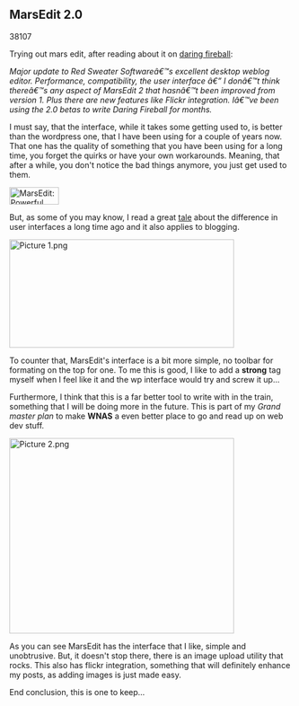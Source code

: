 <article><h2>MarsEdit 2.0</h2><time><span class="day">3</span><span class="month">8</span><span class="year">107</span></time><p>Trying out mars edit, after reading about it on <a href="http://daringfireball.net/">daring fireball</a>:</p><cite>Major update to Red Sweater Softwareâ€™s excellent desktop weblog editor. Performance, compatibility, the user interface â€” I donâ€™t think thereâ€™s any aspect of MarsEdit 2 that hasnâ€™t been improved from version 1. Plus there are new features like Flickr integration. Iâ€™ve been using the 2.0 betas to write Daring Fireball for months.</cite><p>I must say, that the interface, while it takes some getting used to, is better than the wordpress one, that I have been using for a couple of years now. That one has the quality of something that you have been using for a long time, you forget the quirks or have your own workarounds. Meaning, that after a while, you don't notice the bad things anymore, you just get used to them.</p><a href="http://www.red-sweater.com/marsedit/" title="Easy weblog editing."><img src="http://www.red-sweater.com/images/MarsEditBadge.gif" height="31" width="88" alt="MarsEdit: Powerful Blog Authoring Made Simple." border="0" /></a><!--more--><p>But, as some of you may know, I read a great <a href="http://www.wnas.nl/2005/02/16/death-of-a-thousand-stings/">tale</a> about the difference in user interfaces a long time ago and it also applies to blogging.</p><img src="http://www.wnas.nl/wp-content/uploads/2007/09/picture-11.png" alt="Picture 1.png" border="0" width="400" height="193" /><p>To counter that, MarsEdit's interface is a bit more simple, no toolbar for formating on the top for one. To me this is good, I like to add a <strong>strong</strong> tag myself when I feel like it and the wp interface would try and screw it up...</p><p>Furthermore, I think that this is a far better tool to write with in the train, something that I will be doing more in the future. This is part of my <em>Grand master plan</em> to make <strong>WNAS</strong> a even better place to go and read up on web dev stuff.</p><img src="http://www.wnas.nl/wp-content/uploads/2007/09/picture-2.png" alt="Picture 2.png" border="0" width="400" height="348" /><p>As you can see MarsEdit has the interface that I like, simple and unobtrusive. But, it doesn't stop there, there is an image upload utility that rocks. This also has flickr integration, something that will definitely enhance my posts, as adding images is just made easy.</p><p>End conclusion, this is one to keep...</p></article>